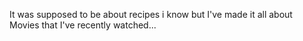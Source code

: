 It was supposed to be about recipes i know but I've made it all about Movies that I've recently watched...
